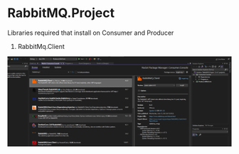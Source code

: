 # RabbitMQ.Project


 Libraries required that install on Consumer and Producer
 
 1. RabbitMq.Client
 <p align="right">
  <img src="rabbitmq_Library.PNG" title="hover text">
</p>
